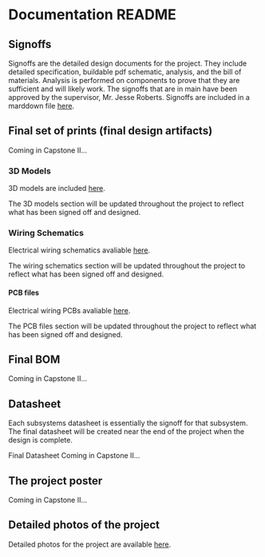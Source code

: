 # Documentation README

## Signoffs

Signoffs are the detailed design documents for the project. They include detailed specification, buildable pdf schematic, analysis, and the bill of materials. Analysis is performed on components to prove that they are sufficient and will likely work. The signoffs that are in main have been approved by the supervisor, Mr. Jesse Roberts. Signoffs are included in a marddown file [here](/Documentation/Signoffs/). 


## Final set of prints (final design artifacts)

Coming in Capstone II...

### 3D Models

3D models are included [here](/Documentation/3D%20Models/).

The 3D models section will be updated throughout the project to reflect what has been signed off and designed. 

### Wiring Schematics

Electrical wiring schematics avaliable [here](/Documentation/Electrical/Schematics/).

The wiring schematics section will be updated throughout the project to reflect what has been signed off and designed. 

#### PCB files

Electrical wiring PCBs avaliable [here](/Documentation/Electrical/PCB/).

The PCB files section will be updated throughout the project to reflect what has been signed off and designed. 

## Final BOM

Coming in Capstone II...

## Datasheet 

Each subsystems datasheet is essentially the signoff for that subsystem. The final datasheet will be created near the end of the project when the design is complete.

Final Datasheet Coming in Capstone II...

## The project poster

Coming in Capstone II...

## Detailed photos of the project

Detailed photos for the project are available [here](/Documentation/Images/).
